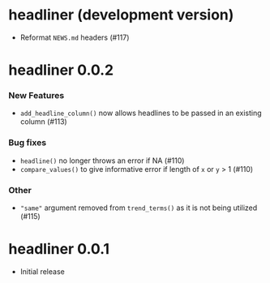 # headliner (development version)
- Reformat `NEWS.md` headers (#117)

# headliner 0.0.2
### New Features
- `add_headline_column()` now allows headlines to be passed in an existing column (#113)

### Bug fixes
- `headline()` no longer throws an error if NA (#110)
- `compare_values()` to give informative error if length of `x` or `y` > 1 (#110)

### Other
- `"same"` argument removed from `trend_terms()` as it is not being utilized (#115)


# headliner 0.0.1
- Initial release
